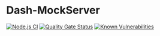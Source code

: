 # Dash-MockServer

[![Node.js CI](https://github.com/ArnaudFlaesch/Dash-MockServer/actions/workflows/ci.yml/badge.svg)](https://github.com/ArnaudFlaesch/Dash-MockServer/actions/workflows/ci.yml)
[![Quality Gate Status](https://sonarcloud.io/api/project_badges/measure?project=ArnaudFlaesch_Dash-MockServer&metric=alert_status)](https://sonarcloud.io/summary/new_code?id=ArnaudFlaesch_Dash-MockServer)
[![Known Vulnerabilities](https://snyk.io/test/github/ArnaudFlaesch/Dash-MockServer/badge.svg)](https://snyk.io/test/github/ArnaudFlaesch/Dash-MockServer)

